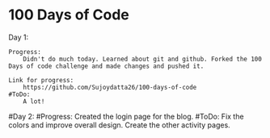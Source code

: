 # 100 Days of Code

Day 1:
	
	Progress:
		Didn't do much today. Learned about git and github. Forked the 100 Days of code challenge and made changes and pushed it.
	
	Link for progress:
		https://github.com/Sujoydatta26/100-days-of-code
	#ToDo:
		A lot!

#Day 2:
	#Progress:
		Created the login page for the blog.
	#ToDo:
		Fix the colors and improve overall design. Create the other activity pages.
